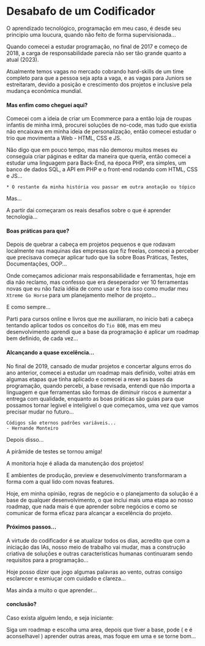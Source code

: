 # Desabafo de um Codificador

O aprendizado tecnológico, programação em meu caso, é desde seu principio uma loucura, quando não feito de forma supervisionada...

Quando comecei a estudar programação, no final de 2017 e começo de 2018, a carga de responsabilidade parecia não ser tão grande quanto a atual (2023).

Atualmente temos vagas no mercado cobrando hard-skills de um time completo para que a pessoa seja apta a vaga, e as vagas para Juniors se estreitaram, devido a posição e crescimento dos projetos e inclusive pela mudança econômica mundial.

#### Mas enfim como cheguei aqui?

Comecei com a ideia de criar um Ecommerce para a então loja de roupas infantis de minha irmã, procurei soluções de no-code, mas tudo que existia não encaixava em minha ideia de personalização, então comecei estudar o trio que movimenta a Web - HTML, CSS e JS.

Não digo que em pouco tempo, mas não demorou muitos meses eu conseguia criar páginas e editar da maneira que queria, então comecei a estudar uma linguagem para Back-End, na época PHP, era simples, um banco de dados SQL, a API em PHP e o front-end rodando com HTML, CSS e JS...

`* O restante da minha história vou passar em outra anotação ou tópico`

Mas...

A partir dai começaram os reais desafios sobre o que é aprender tecnologia...

#### Boas práticas para que?

Depois de quebrar a cabeça em projetos pequenos e que rodavam localmente nas maquinas das empresas que fiz freelas, comecei a perceber que precisava começar aplicar tudo que lia sobre Boas Práticas, Testes, Documentações, OOP...

Onde começamos adicionar mais responsabilidade e ferramentas, hoje em dia não reclamo, mas confesso que era deseperador ver 10 ferramentas novas que eu não fazia idéia de como usar e fora isso como mudar meu `Xtreme Go Horse` para um planejamento melhor de projeto...

E como sempre...

Parti para cursos online e livros que me auxiliaram, no inicio bati a cabeça tentando aplicar todos os conceitos do `Tio BOB`, mas em meu desenvolvimento aprendi que a base da programação é aplicar um roadmap bem definido, de cada vez...

#### Alcançando a quase excelência...

No final de 2019, cansado de mudar projetos e concertar alguns erros do ano anterior, comecei a estudar um roadmap mais definido, voltei atrás em algumas etapas que tinha aplicado e comecei a rever as bases da programação, quando percebi, a base revisada, entendi que não importa a linguagem e que ferramentas são formas de diminuir riscos e aumentar a entrega com qualidade, enquanto as boas práticas são guias para que possamos tornar legivel e inteligivel o que começamos, uma vez que vamos precisar mudar no futuro...

```
Códigos são eternos padrões variáveis...
- Hernande Monteiro
```

Depois disso...

A pirâmide de testes se tornou amiga!

A monitoria hoje é aliada da manutenção dos projetos!

E ambientes de produção, preview e desenvolvimento transformaram a forma com a qual lido com novas features.

Hoje, em minha opinião, regras de negócio e o planejamento da solução é a base de qualquer desenvolvimento, o que inclui mais uma etapa ao nosso roadmap, que nada mais é que aprender sobre negócios e como se comunicar de forma eficaz para alcançar a excelência do projeto.

#### Próximos passos...

A virtude do codificador é se atualizar todos os dias, acredito que com a iniciação das IAs, nosso meio de trabalho vai mudar, mas a construção criativa de soluções e outras caracteristicas humanas continuaram sendo requisitos para a programação...

Hoje posso dizer que jogo algumas palavras ao vento, outras consigo esclarecer e esmiuçar com cuidado e clareza...

Mas ainda a muito o que aprender...

#### conclusão?

Caso exista alguém lendo, e seja iniciante:

Siga um roadmap e escolha uma area, depois que tiver a base, pode ( e é aconselhavel ) aprender outras areas, mas foque em uma e se torne bom...
